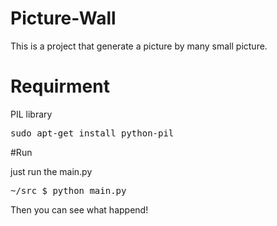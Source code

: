 # Picture-Wall
This is a project that generate a picture by many small picture.

# Requirment
PIL library
<pre>
sudo apt-get install python-pil
</pre>

#Run

just run the main.py
<pre>
~/src $ python main.py
</pre>

Then you can see what happend!
